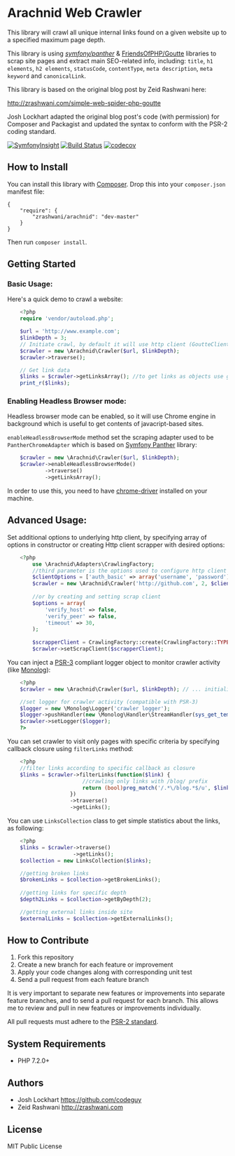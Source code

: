 # Arachnid Web Crawler

This library will crawl all unique internal links found on a given website
up to a specified maximum page depth.

This library is using [_symfony/panther_](https://github.com/symfony/panther) & [FriendsOfPHP/Goutte](https://github.com/FriendsOfPHP/Goutte) libraries to scrap site pages and extract main SEO-related info, including: 
`title`, `h1 elements`, `h2 elements`, `statusCode`, `contentType`, `meta description`, `meta keyword` and `canonicalLink`.


This library is based on the original blog post by Zeid Rashwani here:

<http://zrashwani.com/simple-web-spider-php-goutte>

Josh Lockhart adapted the original blog post's code (with permission)
for Composer and Packagist and updated the syntax to conform with
the PSR-2 coding standard.

[![SymfonyInsight](https://insight.symfony.com/projects/a2309c5b-d961-4633-8fb4-162dde3532e4/mini.svg)](https://insight.symfony.com/projects/a2309c5b-d961-4633-8fb4-162dde3532e4)
[![Build Status](https://travis-ci.com/zrashwani/arachnid.svg?branch=master)](https://travis-ci.com/zrashwani/arachnid)
[![codecov](https://codecov.io/gh/zrashwani/arachnid/branch/master/graph/badge.svg)](https://codecov.io/gh/zrashwani/arachnid)

## How to Install

You can install this library with [Composer][composer]. Drop this into your `composer.json`
manifest file:

    {
        "require": {
            "zrashwani/arachnid": "dev-master"
        }
    }

Then run `composer install`.

## Getting Started

### Basic Usage:
Here's a quick demo to crawl a website:
```php
    <?php
    require 'vendor/autoload.php';

    $url = 'http://www.example.com';
    $linkDepth = 3;
    // Initiate crawl, by default it will use http client (GoutteClient), 
    $crawler = new \Arachnid\Crawler($url, $linkDepth);
    $crawler->traverse();

    // Get link data
    $links = $crawler->getLinksArray(); //to get links as objects use getLinks() method
    print_r($links);
```

### Enabling Headless Browser mode:

Headless browser mode can be enabled, so it will use Chrome engine in background which is useful to get contents of javacript-based sites.

`enableHeadlessBrowserMode` method set the scraping adapter used to be `PantherChromeAdapter` which is based on [Symfony Panther](https://github.com/symfony/panther) library: 
```php
    $crawler = new \Arachnid\Crawler($url, $linkDepth);
    $crawler->enableHeadlessBrowserMode()
            ->traverse()
            ->getLinksArray();
```
In order to use this, you need to have [chrome-driver](https://sites.google.com/a/chromium.org/chromedriver/) installed on your machine.
    
## Advanced Usage:

   Set additional options to underlying http client, by specifying array of options in constructor 
or creating Http client scrapper with desired options:

```php
    <?php
        use \Arachnid\Adapters\CrawlingFactory;
        //third parameter is the options used to configure http client
        $clientOptions = ['auth_basic' => array('username', 'password')];
        $crawler = new \Arachnid\Crawler('http://github.com', 2, $clientOptions);
           
        //or by creating and setting scrap client
        $options = array(
            'verify_host' => false,
            'verify_peer' => false,
            'timeout' => 30,
        );
                        
        $scrapperClient = CrawlingFactory::create(CrawlingFactory::TYPE_HTTP_CLIENT, $options);
        $crawler->setScrapClient($scrapperClient);
```

   You can inject a [PSR-3][psr3] compliant logger object to monitor crawler activity (like [Monolog][monolog]):
```php
    <?php    
    $crawler = new \Arachnid\Crawler($url, $linkDepth); // ... initialize crawler   

    //set logger for crawler activity (compatible with PSR-3)
    $logger = new \Monolog\Logger('crawler logger');
    $logger->pushHandler(new \Monolog\Handler\StreamHandler(sys_get_temp_dir().'/crawler.log'));
    $crawler->setLogger($logger);
    ?>
```

   You can set crawler to visit only pages with specific criteria by specifying callback closure using `filterLinks` method:

```php
    <?php
    //filter links according to specific callback as closure
    $links = $crawler->filterLinks(function($link) {
                        //crawling only links with /blog/ prefix
                        return (bool)preg_match('/.*\/blog.*$/u', $link); 
                    })
                    ->traverse()
                    ->getLinks();

```    
    
   You can use `LinksCollection` class to get simple statistics about the links, as following:
```php
    <?php
    $links = $crawler->traverse()
                     ->getLinks();
    $collection = new LinksCollection($links);

    //getting broken links
    $brokenLinks = $collection->getBrokenLinks();
   
    //getting links for specific depth
    $depth2Links = $collection->getByDepth(2);

    //getting external links inside site
    $externalLinks = $collection->getExternalLinks();
```

## How to Contribute

1. Fork this repository
2. Create a new branch for each feature or improvement
3. Apply your code changes along with corresponding unit test
4. Send a pull request from each feature branch

It is very important to separate new features or improvements into separate feature branches,
and to send a pull request for each branch. This allows me to review and pull in new features
or improvements individually.

All pull requests must adhere to the [PSR-2 standard][psr2].

## System Requirements

* PHP 7.2.0+

## Authors

* Josh Lockhart <https://github.com/codeguy>
* Zeid Rashwani <http://zrashwani.com>

## License

MIT Public License

[composer]: http://getcomposer.org/
[psr2]: https://github.com/php-fig/fig-standards/blob/master/accepted/PSR-2-coding-style-guide.md
[psr3]: https://github.com/php-fig/fig-standards/blob/master/accepted/PSR-3-logger-interface.md
[monolog]: https://github.com/Seldaek/monolog

